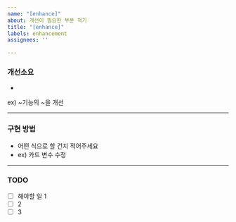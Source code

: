 ```yaml
---
name: "[enhance]"
about: 개선이 필요한 부분 적기
title: "[enhance]"
labels: enhancement
assignees: ''

---
```


###  개선소요
- 
ex) ~기능의 ~을 개선

<hr>

### 구현 방법
- 어떤 식으로 할 건지 적어주세요
- ex) 카드 변수 수정

<hr>

### TODO
- [ ] 해야할 일 1
- [ ] 2
- [ ] 3

